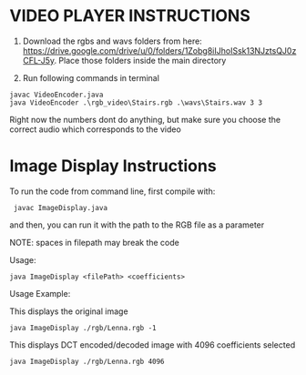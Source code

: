 

# VIDEO PLAYER INSTRUCTIONS
1. Download the rgbs and wavs folders from here: https://drive.google.com/drive/u/0/folders/1Zobg8iIJhoISsk13NJztsQJ0zCFL-J5y.
Place those folders inside the main directory

2. Run following commands in terminal

```
javac VideoEncoder.java
java VideoEncoder .\rgb_video\Stairs.rgb .\wavs\Stairs.wav 3 3
```
Right now the numbers dont do anything, but make sure you choose the correct audio which corresponds to the video

# Image Display Instructions 
To run the code from command line, first compile with:
```
 javac ImageDisplay.java
```

and then, you can run it with the path to the RGB file as a parameter

NOTE: spaces in filepath may break the code

Usage:
```
java ImageDisplay <filePath> <coefficients>
```

Usage Example:

This displays the original image
```
java ImageDisplay ./rgb/Lenna.rgb -1
```

This displays DCT encoded/decoded image with 4096 coefficients selected
```
java ImageDisplay ./rgb/Lenna.rgb 4096
```

